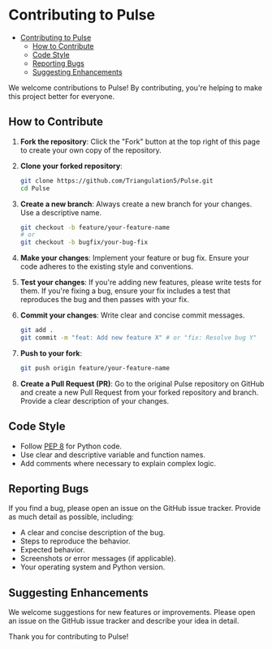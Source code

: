 # Contributing to Pulse

<!--toc:start-->
- [Contributing to Pulse](#contributing-to-habitmaster)
  - [How to Contribute](#how-to-contribute)
  - [Code Style](#code-style)
  - [Reporting Bugs](#reporting-bugs)
  - [Suggesting Enhancements](#suggesting-enhancements)
<!--toc:end-->

We welcome contributions to Pulse! By contributing, you're helping to make this project better for everyone.

## How to Contribute

1.  **Fork the repository**:
    Click the "Fork" button at the top right of this page to create your own copy of the repository.

2.  **Clone your forked repository**:
    ```bash
    git clone https://github.com/Triangulation5/Pulse.git
    cd Pulse
    ```

3.  **Create a new branch**:
    Always create a new branch for your changes. Use a descriptive name.
    ```bash
    git checkout -b feature/your-feature-name
    # or
    git checkout -b bugfix/your-bug-fix
    ```

4.  **Make your changes**:
    Implement your feature or bug fix. Ensure your code adheres to the existing style and conventions.

5.  **Test your changes**:
    If you're adding new features, please write tests for them. If you're fixing a bug, ensure your fix includes a test that reproduces the bug and then passes with your fix.

6.  **Commit your changes**:
    Write clear and concise commit messages.
    ```bash
    git add .
    git commit -m "feat: Add new feature X" # or "fix: Resolve bug Y"
    ```

7.  **Push to your fork**:
    ```bash
    git push origin feature/your-feature-name
    ```

8.  **Create a Pull Request (PR)**:
    Go to the original Pulse repository on GitHub and create a new Pull Request from your forked repository and branch. Provide a clear description of your changes.

## Code Style

-   Follow [PEP 8](https://www.python.org/dev/peps/pep-0008/) for Python code.
-   Use clear and descriptive variable and function names.
-   Add comments where necessary to explain complex logic.

## Reporting Bugs

If you find a bug, please open an issue on the GitHub issue tracker. Provide as much detail as possible, including:

-   A clear and concise description of the bug.
-   Steps to reproduce the behavior.
-   Expected behavior.
-   Screenshots or error messages (if applicable).
-   Your operating system and Python version.

## Suggesting Enhancements

We welcome suggestions for new features or improvements. Please open an issue on the GitHub issue tracker and describe your idea in detail.

Thank you for contributing to Pulse!
